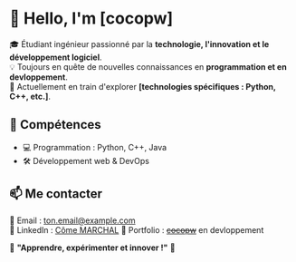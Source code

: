 # 👋 Hello, I'm [cocopw]  

🎓 Étudiant ingénieur passionné par la **technologie, l'innovation et le développement logiciel**.  
💡 Toujours en quête de nouvelles connaissances en **programmation et en devloppement**.  
🔧 Actuellement en train d'explorer **[technologies spécifiques : Python, C++, etc.]**.  

## 🚀 Compétences  
- 💻 Programmation : Python, C++, Java
- 🛠️ Développement web & DevOps

## 📫 Me contacter  
📧 Email : [ton.email@example.com](mailto:ton.email@example.com)  
🔗 LinkedIn : [Côme MARCHAL](https://www.linkedin.com/in/c%C3%B4me-marchal-480462240)
📂 Portfolio : ~~[cocopw](https://cocopw.fr)~~ en devloppement 

📌 **"Apprendre, expérimenter et innover !"** 🚀  

